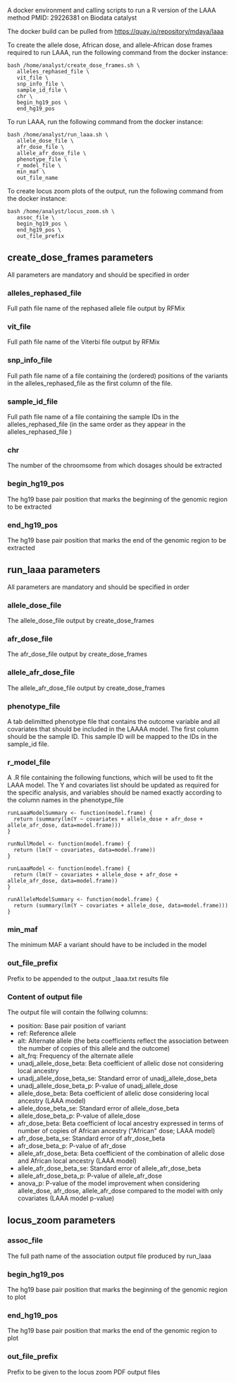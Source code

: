 A docker environment and calling scripts to run a R version of the LAAA method PMID: 29226381 on Biodata catalyst

The docker build can be pulled from https://quay.io/repository/mdaya/laaa

To create the allele dose, African dose, and allele-African dose frames required
to run LAAA, run the following command from the docker instance:

```
bash /home/analyst/create_dose_frames.sh \
   alleles_rephased_file \
   vit_file \
   snp_info_file \
   sample_id_file \
   chr \
   begin_hg19_pos \
   end_hg19_pos
```

To run LAAA, run the following command from the docker instance:

```
bash /home/analyst/run_laaa.sh \
   allele_dose_file \
   afr_dose_file \
   allele_afr_dose_file \
   phenotype_file \
   r_model_file \
   min_maf \
   out_file_name
```

To create locus zoom plots of the output, run the following command from the docker instance:

```
bash /home/analyst/locus_zoom.sh \
   assoc_file \
   begin_hg19_pos \
   end_hg19_pos \
   out_file_prefix
```

## create_dose_frames parameters

All parameters are mandatory and should be specified in order

### alleles\_rephased\_file

Full path file name of the rephased allele file output by RFMix

### vit\_file

Full path file name of the Viterbi file output by RFMix

### snp\_info\_file

Full path file name of a file containing the (ordered) positions of the variants in the
alleles\_rephased\_file as the first column of the file. 

### sample\_id\_file

Full path file name of a file containing the sample IDs in the alleles\_rephased\_file (in
the same order as they appear in the alleles\_rephased\_file ) 

### chr

The number of the chroomsome from which dosages should be extracted

### begin\_hg19\_pos

The hg19 base pair position that marks the beginning of the genomic region to be
extracted

### end\_hg19\_pos

The hg19 base pair position that marks the end of the genomic region to be
extracted

## run\_laaa parameters

All parameters are mandatory and should be specified in order

### allele\_dose\_file 

The allele\_dose\_file output by create\_dose\_frames

### afr\_dose\_file 

The afr\_dose\_file output by create\_dose\_frames

###  allele\_afr\_dose\_file 

The allele\_afr\_dose\_file output by create\_dose\_frames

### phenotype\_file

A tab delimitted phenotype file that contains the outcome variable and all
covariates that should be included in the LAAAA model. The first column should
be the sample ID. This sample ID will be mapped to the IDs in the sample\_id
file. 

### r\_model\_file

A .R file containing the following functions, which will be used to fit the LAAA
model. The Y and covariates list should be updated as required for the specific
analysis, and variables should be named exactly according to the column names in
the phenotype\_file

```
runLaaaModelSummary <- function(model.frame) {
  return (summary(lm(Y ~ covariates + allele_dose + afr_dose + allele_afr_dose, data=model.frame)))
}

runNullModel <- function(model.frame) {
  return (lm(Y ~ covariates, data=model.frame))
}

runLaaaModel <- function(model.frame) {
  return (lm(Y ~ covariates + allele_dose + afr_dose + allele_afr_dose, data=model.frame))
}

runAlleleModelSummary <- function(model.frame) {
  return (summary(lm(Y ~ covariates + allele_dose, data=model.frame)))
}
```

### min\_maf

The minimum MAF a variant should have to be included in the model

### out\_file\_prefix

Prefix to be appended to the output \_laaa.txt results file

### Content of output file

The output file will contain the follwing columns:

* position: Base pair position of variant
* ref: Reference allele
* alt: Alternate allele (the beta coefficients reflect the association between the number of copies of this allele and the outcome)
* alt\_frq: Frequency of the alternate allele
* unadj\_allele\_dose\_beta: Beta coefficient of allelic dose not considering local ancestry
* unadj\_allele\_dose\_beta\_se: Standard error of unadj\_allele\_dose\_beta
* unadj\_allele\_dose\_beta\_p: P-value of unadj\_allele\_dose
* allele\_dose\_beta: Beta coefficient of allelic dose considering local ancestry (LAAA model)
* allele\_dose\_beta\_se: Standard error of allele\_dose\_beta
* allele\_dose\_beta\_p: P-value of allele\_dose
* afr\_dose\_beta: Beta coefficient of local ancestry expressed in terms of number of copies of African ancestry ("African" dose; LAAA model)
* afr\_dose\_beta\_se: Standard error of afr\_dose\_beta
* afr\_dose\_beta\_p: P-value of afr\_dose
* allele\_afr\_dose\_beta: Beta coefficient of the combination of allelic dose and African local ancestry (LAAA model)
* allele\_afr\_dose\_beta\_se: Standard error of allele\_afr\_dose\_beta
* allele\_afr\_dose\_beta\_p: P-value of allele\_afr\_dose
* anova\_p: P-value of the model improvement when considering allele\_dose, afr\_dose, allele\_afr\_dose compared to the model with only covariates (LAAA model p-value)

## locus\_zoom parameters

### assoc\_file

The full path name of the association output file produced by run\_laaa

### begin\_hg19\_pos

The hg19 base pair position that marks the beginning of the genomic region to
plot

### end\_hg19\_pos

The hg19 base pair position that marks the end of the genomic region to plot

### out\_file\_prefix

Prefix to be given to the locus zoom PDF output files
